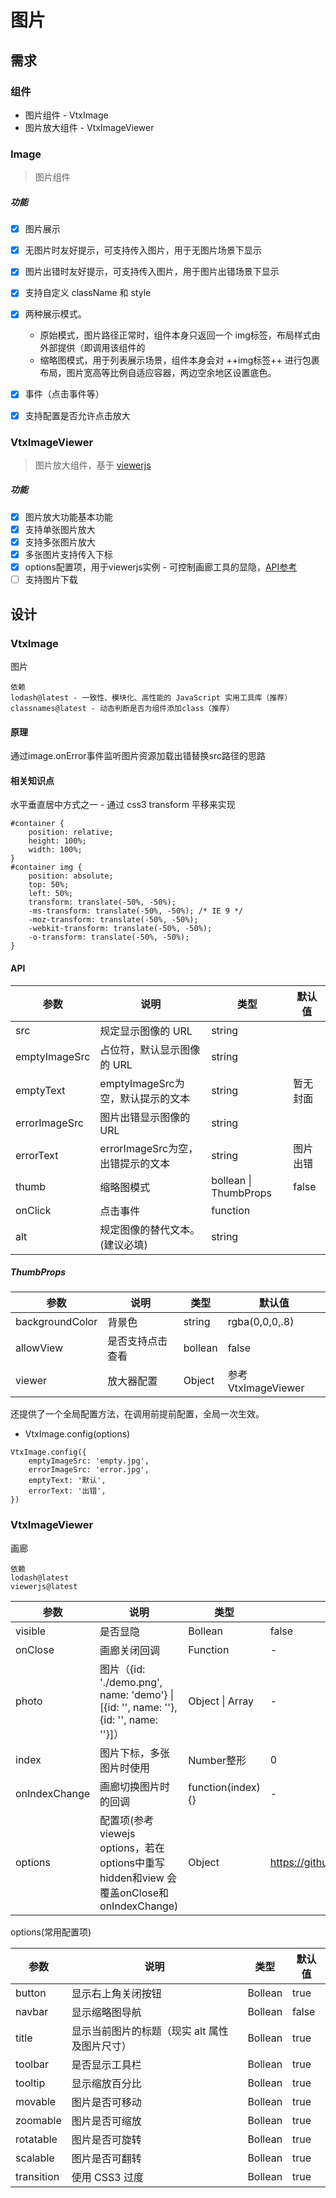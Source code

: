 # 图片
## 需求
### 组件
- 图片组件 - VtxImage
- 图片放大组件 - VtxImageViewer

### Image
> 图片组件

##### 功能
- [x] 图片展示
- [x] 无图片时友好提示，可支持传入图片，用于无图片场景下显示
- [x] 图片出错时友好提示，可支持传入图片，用于图片出错场景下显示
- [x] 支持自定义 className 和 style 
- [x] 两种展示模式。
    - 原始模式，图片路径正常时，组件本身只返回一个 img标签，布局样式由外部提供（即调用该组件的
    - 缩略图模式，用于列表展示场景，组件本身会对 ++img标签++ 进行包裹布局，图片宽高等比例自适应容器，两边空余地区设置底色。
- [x] 事件（点击事件等）
- [x] 支持配置是否允许点击放大




### VtxImageViewer
> 图片放大组件，基于 [viewerjs](https://github.com/fengyuanchen/viewerjs) 

##### 功能
- [x] 图片放大功能基本功能
- [x] 支持单张图片放大
- [x] 支持多张图片放大
- [x] 多张图片支持传入下标
- [x] options配置项，用于viewerjs实例 - 可控制画廊工具的显隐，[API参考](https://github.com/fengyuanchen/viewerjs#options)
- [ ] 支持图片下载

## 设计

### VtxImage
图片

```
依赖
lodash@latest - 一致性、模块化、高性能的 JavaScript 实用工具库（推荐）
classnames@latest - 动态判断是否为组件添加class（推荐）
```

#### 原理
通过image.onError事件监听图片资源加载出错替换src路径的思路

#### 相关知识点
水平垂直居中方式之一 - 通过 css3 transform 平移来实现  
```
#container {
	position: relative;
	height: 100%;
	width: 100%;
}
#container img {
	position: absolute;
	top: 50%;
	left: 50%;
	transform: translate(-50%, -50%);
	-ms-transform: translate(-50%, -50%); /* IE 9 */
	-moz-transform: translate(-50%, -50%);
	-webkit-transform: translate(-50%, -50%);
	-o-transform: translate(-50%, -50%);
}
```


#### API
参数 | 说明 | 类型 | 默认值
---|---|---|---
src | 规定显示图像的 URL | string |
emptyImageSrc | 占位符，默认显示图像的 URL | string |
emptyText | emptyImageSrc为空，默认提示的文本 | string | 暂无封面
errorImageSrc | 图片出错显示图像的 URL | string |
errorText | errorImageSrc为空，出错提示的文本 | string | 图片出错
thumb | 缩略图模式 | bollean \| ThumbProps | false
onClick | 点击事件 | function | 
alt | 规定图像的替代文本。(建议必填) | string | 

##### ThumbProps
参数 | 说明 | 类型 | 默认值
---|---|---|---
backgroundColor | 背景色 | string | rgba(0,0,0,.8)
allowView | 是否支持点击查看 | bollean | false
viewer | 放大器配置 | Object | 参考VtxImageViewer

还提供了一个全局配置方法，在调用前提前配置，全局一次生效。  

- VtxImage.config(options)

```
VtxImage.config({
    emptyImageSrc: 'empty.jpg',
    errorImageSrc: 'error.jpg',
    emptyText: '默认',
    errorText: '出错',
})
```


### VtxImageViewer
画廊

```
依赖
lodash@latest
viewerjs@latest
```

| 参数        | 说明           | 类型  | 默认值 |
| ------------- |-------------| -----|-----|
| visible     | 是否显隐 | Bollean  | false |
| onClose     | 画廊关闭回调 | Function  | - |
| photo     | 图片（{id: './demo.png', name: 'demo'} \| [{id: '', name: ''}, {id: '', name: ''}]） | Object \| Array  | - |
| index | 图片下标，多张图片时使用 | Number整形 | 0 |
| onIndexChange | 画廊切换图片时的回调 | function(index) {} | - |
| options | 配置项(参考 viewejs options，若在options中重写 hidden和view 会覆盖onClose和onIndexChange) | Object | https://github.com/fengyuanchen/viewerjs |

options(常用配置项)

| 参数        | 说明           | 类型  | 默认值 |
| ------------- |-------------| -----|-----|
| button     | 显示右上角关闭按钮 | Bollean  | true |
| navbar     | 显示缩略图导航 | Bollean  | false |
| title     | 显示当前图片的标题（现实 alt 属性及图片尺寸） | Bollean  | true |
| toolbar     | 是否显示工具栏 | Bollean  | true |
| tooltip     | 显示缩放百分比 | Bollean  | true |
| movable     | 图片是否可移动 | Bollean  | true |
| zoomable     | 图片是否可缩放 | Bollean  | true |
| rotatable     | 图片是否可旋转 | Bollean  | true |
| scalable     | 图片是否可翻转 | Bollean  | true |
| transition     | 使用 CSS3 过度 | Bollean  | true |

